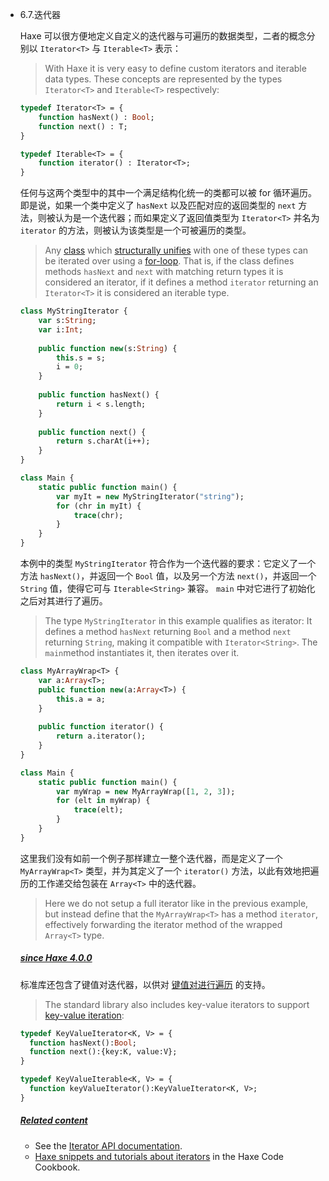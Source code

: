 - 6.7.迭代器

  Haxe 可以很方便地定义自定义的迭代器与可遍历的数据类型，二者的概念分别以 `Iterator<T>` 与 `Iterable<T>` 表示：

  > With Haxe it is very easy to define custom iterators and iterable data types. These concepts are represented by the types `Iterator<T>` and `Iterable<T>` respectively:

  ```haxe
  typedef Iterator<T> = { 
      function hasNext() : Bool; 
      function next() : T; 
  } 
  
  typedef Iterable<T> = { 
      function iterator() : Iterator<T>; 
  } 
  ```

  任何与这两个类型中的其中一个满足结构化统一的类都可以被 for 循环遍历。即是说，如果一个类中定义了 `hasNext` 以及匹配对应的返回类型的 `next` 方法，则被认为是一个迭代器；而如果定义了返回值类型为 `Iterator<T>` 并名为 `iterator` 的方法，则被认为该类型是一个可被遍历的类型。

  > Any [class](https://haxe.org/manual/types-class-instance.html) which [structurally unifies](https://haxe.org/manual/type-system-structural-subtyping.html) with one of these types can be iterated over using a [for-loop](https://haxe.org/manual/expression-for.html). That is, if the class defines methods `hasNext` and `next` with matching return types it is considered an iterator, if it defines a method `iterator` returning an `Iterator<T>` it is considered an iterable type.

  ```haxe
  class MyStringIterator { 
      var s:String; 
      var i:Int; 
      
      public function new(s:String) { 
          this.s = s;
          i = 0; 
      } 
      
      public function hasNext() { 
          return i < s.length;
      } 
      
      public function next() { 
          return s.charAt(i++); 
      } 
  } 
  
  class Main { 
      static public function main() { 
          var myIt = new MyStringIterator("string"); 
          for (chr in myIt) { 
              trace(chr); 
          } 
      }
  } 
  ```

  本例中的类型 `MyStringIterator` 符合作为一个迭代器的要求：它定义了一个方法 `hasNext()`，并返回一个 `Bool` 值，以及另一个方法 `next()`，并返回一个 `String` 值，使得它可与 `Iterable<String>` 兼容。 `main` 中对它进行了初始化之后对其进行了遍历。

  > The type `MyStringIterator` in this example qualifies as iterator: It defines a method `hasNext` returning `Bool` and a method `next` returning `String`, making it compatible with `Iterator<String>`. The `main`method instantiates it, then iterates over it.

  ```haxe
  class MyArrayWrap<T> { 
      var a:Array<T>;
      public function new(a:Array<T>) { 
          this.a = a; 
      } 
      
      public function iterator() { 
          return a.iterator(); 
      } 
  } 
  
  class Main { 
      static public function main() { 
          var myWrap = new MyArrayWrap([1, 2, 3]); 
          for (elt in myWrap) {
              trace(elt); 
          } 
      } 
  } 
  ```

  这里我们没有如前一个例子那样建立一整个迭代器，而是定义了一个 `MyArrayWrap<T>` 类型，并为其定义了一个 `iterator()` 方法，以此有效地把遍历的工作递交给包装在 `Array<T>` 中的迭代器。

  > Here we do not setup a full iterator like in the previous example, but instead define that the `MyArrayWrap<T>` has a method `iterator`, effectively forwarding the iterator method of the wrapped `Array<T>` type.

  

  ##### [since Haxe 4.0.0](https://haxe.org/manual/lf-iterators.html#since-haxe-4.0.0)

  标准库还包含了键值对迭代器，以供对 [键值对进行遍历](https://haxe.org/manual/expression-for.html#key-value-iteration) 的支持。

  > The standard library also includes key-value iterators to support [key-value iteration](https://haxe.org/manual/expression-for.html#key-value-iteration):

  ```haxe
  typedef KeyValueIterator<K, V> = {
    function hasNext():Bool;
    function next():{key:K, value:V};
  }
  
  typedef KeyValueIterable<K, V> = {
    function keyValueIterator():KeyValueIterator<K, V>;
  }
  ```

  

  ##### [Related content](https://haxe.org/manual/lf-iterators.html#related-content)

  - See the [Iterator API documentation](http://api.haxe.org/Iterator.html).
  - [Haxe snippets and tutorials about iterators](http://code.haxe.org/tag/iterator.html) in the Haxe Code Cookbook.
